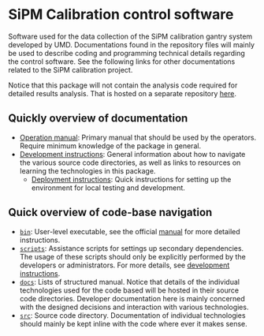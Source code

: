 # SiPM Calibration control software

Software used for the data collection of the SiPM calibration gantry system
developed by UMD. Documentations found in the repository files will mainly
be used to describe coding and programming technical details regarding the
control software. See the following links for other documentations related to
the SiPM calibration project.

Notice that this package will not contain the analysis code required for
detailed results analysis. That is hosted on a separate repository
[here][sipmanalyze].

## Quickly overview of documentation

- [Operation manual][manual]: Primary manual that should be used by the
  operators. Require minimum knowledge of the package in general.
- [Development instructions][dev_manual]: General information about how to
  navigate the various source code directories, as well as links to resources
  on learning the technologies in this package.
  - [Deployment instructions][deploy]: Quick instructions for setting up the
    environment for local testing and development.

## Quick overview of code-base navigation

- [`bin`](bin): User-level executable, see the official [manual][manual] for
  more detailed instructions.
- [`scripts`](scripts): Assistance scripts for settings up secondary
  dependencies. The usage of these scripts should only be explicitly performed
  by the developers or administrators. For more details, see [development
  instructions][dev_manual].
- [`docs`](docs): Lists of structured manual. Notice that details of the
  individual technologies used for the code based will be hosted in their
  source code directories. Developer documentation here is mainly concerned
  with the designed decisions and interaction with various technologies.
- [`src`](src): Source code directory. Documentation of individual technologies
  should mainly be kept inline with the code where ever it makes sense.

[manual]: docs/manual
[dev_manual]: docs/dev/
[deploy]: docs/dev/deploy.md
[sipmanalyze]: https://github.com/UMDCMS/sipmanalyze
